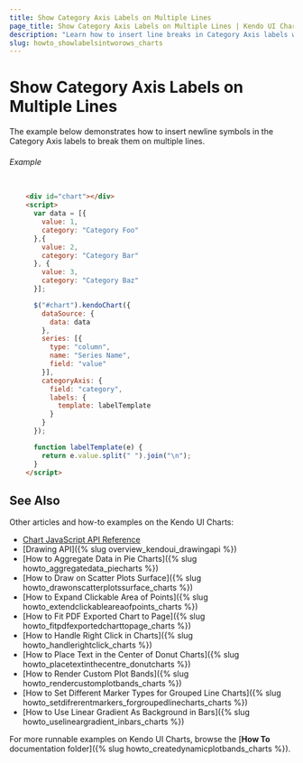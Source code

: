 ```yaml
---
title: Show Category Axis Labels on Multiple Lines
page_title: Show Category Axis Labels on Multiple Lines | Kendo UI Charts
description: "Learn how to insert line breaks in Category Axis labels when working with Kendo UI Charts."
slug: howto_showlabelsintworows_charts
---
```


# Show Category Axis Labels on Multiple Lines

The example below demonstrates how to insert newline symbols in the Category Axis labels to break them on multiple lines.

###### Example

```html

    <div id="chart"></div>
    <script>
      var data = [{
        value: 1,
        category: "Category Foo"
      },{
        value: 2,
        category: "Category Bar"
      }, {
        value: 3,
        category: "Category Baz"
      }];

      $("#chart").kendoChart({
        dataSource: {
          data: data
        },
        series: [{
          type: "column",
          name: "Series Name",
          field: "value"
        }],
        categoryAxis: {
          field: "category",
          labels: {
            template: labelTemplate
          }
        }
      });

      function labelTemplate(e) {
        return e.value.split(" ").join("\n");
      }
    </script>
```

## See Also

Other articles and how-to examples on the Kendo UI Charts:

* [Chart JavaScript API Reference](/api/javascript/dataviz/ui/chart)
* [Drawing API]({% slug overview_kendoui_drawingapi %})
* [How to Aggregate Data in Pie Charts]({% slug howto_aggregatedata_piecharts %})
* [How to Draw on Scatter Plots Surface]({% slug howto_drawonscatterplotssurface_charts %})
* [How to Expand Clickable Area of Points]({% slug howto_extendclickableareaofpoints_charts %})
* [How to Fit PDF Exported Chart to Page]({% slug howto_fitpdfexportedcharttopage_charts %})
* [How to Handle Right Click in Charts]({% slug howto_handlerightclick_charts %})
* [How to Place Text in the Center of Donut Charts]({% slug howto_placetextinthecentre_donutcharts %})
* [How to Render Custom Plot Bands]({% slug howto_rendercustomplotbands_charts %})
* [How to Set Different Marker Types for Grouped Line Charts]({% slug howto_setdifrerentmarkers_forgroupedlinecharts_charts %})
* [How to Use Linear Gradient As Background in Bars]({% slug howto_uselineargradient_inbars_charts %})

For more runnable examples on Kendo UI Charts, browse the [**How To** documentation folder]({% slug howto_createdynamicplotbands_charts %}).
